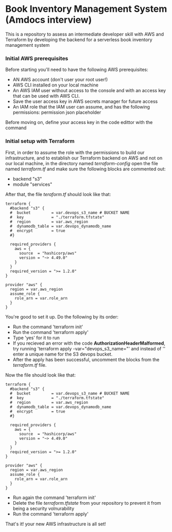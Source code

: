 # Book Inventory Management System (Amdocs interview)
This is a repository to assess an intermediate developer skill with AWS and Terraform by developing the backend for a serverless book inventory management system

### Initial AWS prerequisites
Before starting you'll need to have the following AWS prerequisites:
- AN AWS account (don't user your root user!)
- AWS CLI installed on your local machine
- An AWS IAM user without access to the console and with an access key that can be used with AWS CLI.
- Save the user access key in AWS secrets manager for future access
- An IAM role that the IAM user can assume, and has the following permissions:
    permission json
    placeholder

Before moving on, define your access key in the code edittor with the command 

### Initial setup with Terraform
First, in order to assume the role with the permissions to build our infrastructure, and to establish our Terraform backend on AWS and not on our local machine, in the directory named *terraform-config* open the file named *terraform.tf* and make sure the following blocks are commented out:
- backend "s3"
- module "services"

After that, the file *teraform.tf* should look like that:
    
    terraform {
      #backend "s3" {
      #  bucket         = var.devops_s3_name # BUCKET NAME
      #  key            = "./terraform.tfstate"
      #  region         = var.aws_region
      #  dynamodb_table = var.devops_dynamodb_name
      #  encrypt        = true
      #}
      
      required_providers {
        aws = {
          source  = "hashicorp/aws"
          version = "~> 4.49.0"
        }
      }
      required_version = ">= 1.2.0"
    }
    
    provider "aws" {
      region = var.aws_region
      assume_role {
        role_arn = var.role_arn
      }
    }




You're good to set it up. Do the following by its order:
- Run the command 'terraform init'
- Run the command 'terraform apply'
- Type 'yes' for it to run
- If you recieved an error with the code **AuthorizationHeaderMalformed**, try running 'terraform apply -var="devops_s3_name=<new-name>"' and instead of '<new-name>' enter a unique name for the S3 devops bucket.  
- After the apply has been successful, uncomment the blocks from the *terraform.tf* file.

Now the file should look like that:

    terraform {
      #backend "s3" {
      #  bucket         = var.devops_s3_name # BUCKET NAME
      #  key            = "./terraform.tfstate"
      #  region         = var.aws_region
      #  dynamodb_table = var.devops_dynamodb_name
      #  encrypt        = true
      #}
      
      required_providers {
        aws = {
          source  = "hashicorp/aws"
          version = "~> 4.49.0"
        }
      }
      required_version = ">= 1.2.0"
    }
    
    provider "aws" {
      region = var.aws_region
      assume_role {
        role_arn = var.role_arn
      }
    }



 
- Run again the command 'terraform init'
- Delete the file *terraform.tfstate* from your repository to prevent it from being a security volnurability
- Run the command 'terraform apply'


 That's it! your new AWS infrastructure is all set!



